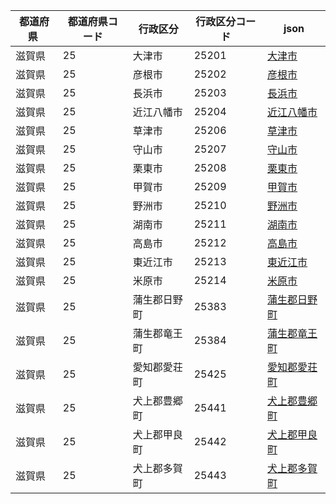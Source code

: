 |  都道府県  | 都道府県コード | 行政区分 | 行政区分コード | json |
|-----------|--------------|--------- |--------------|------|
| 滋賀県 | 25 | 大津市 | 25201 | [大津市](/topojson/25/25201.topojson) |
| 滋賀県 | 25 | 彦根市 | 25202 | [彦根市](/topojson/25/25202.topojson) |
| 滋賀県 | 25 | 長浜市 | 25203 | [長浜市](/topojson/25/25203.topojson) |
| 滋賀県 | 25 | 近江八幡市 | 25204 | [近江八幡市](/topojson/25/25204.topojson) |
| 滋賀県 | 25 | 草津市 | 25206 | [草津市](/topojson/25/25206.topojson) |
| 滋賀県 | 25 | 守山市 | 25207 | [守山市](/topojson/25/25207.topojson) |
| 滋賀県 | 25 | 栗東市 | 25208 | [栗東市](/topojson/25/25208.topojson) |
| 滋賀県 | 25 | 甲賀市 | 25209 | [甲賀市](/topojson/25/25209.topojson) |
| 滋賀県 | 25 | 野洲市 | 25210 | [野洲市](/topojson/25/25210.topojson) |
| 滋賀県 | 25 | 湖南市 | 25211 | [湖南市](/topojson/25/25211.topojson) |
| 滋賀県 | 25 | 高島市 | 25212 | [高島市](/topojson/25/25212.topojson) |
| 滋賀県 | 25 | 東近江市 | 25213 | [東近江市](/topojson/25/25213.topojson) |
| 滋賀県 | 25 | 米原市 | 25214 | [米原市](/topojson/25/25214.topojson) |
| 滋賀県 | 25 | 蒲生郡日野町 | 25383 | [蒲生郡日野町](/topojson/25/25383.topojson) |
| 滋賀県 | 25 | 蒲生郡竜王町 | 25384 | [蒲生郡竜王町](/topojson/25/25384.topojson) |
| 滋賀県 | 25 | 愛知郡愛荘町 | 25425 | [愛知郡愛荘町](/topojson/25/25425.topojson) |
| 滋賀県 | 25 | 犬上郡豊郷町 | 25441 | [犬上郡豊郷町](/topojson/25/25441.topojson) |
| 滋賀県 | 25 | 犬上郡甲良町 | 25442 | [犬上郡甲良町](/topojson/25/25442.topojson) |
| 滋賀県 | 25 | 犬上郡多賀町 | 25443 | [犬上郡多賀町](/topojson/25/25443.topojson) |
